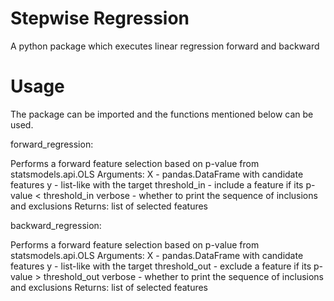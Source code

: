 # Stepwise Regression
 
A python package which executes linear regression forward and backward

# Usage

The package can be imported and the functions mentioned below can be used.

forward_regression:

Performs a forward feature selection 
    based on p-value from statsmodels.api.OLS
    Arguments:
        X - pandas.DataFrame with candidate features
        y - list-like with the target
        threshold_in - include a feature if its p-value < threshold_in
        verbose - whether to print the sequence of inclusions and exclusions
    Returns: list of selected features
    
backward_regression:

Performs a forward feature selection 
    based on p-value from statsmodels.api.OLS
    Arguments:
        X - pandas.DataFrame with candidate features
        y - list-like with the target
        threshold_out - exclude a feature if its p-value > threshold_out
        verbose - whether to print the sequence of inclusions and exclusions
    Returns: list of selected features
